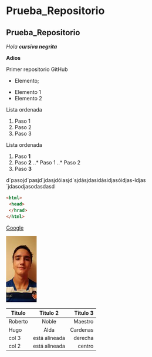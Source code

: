 # Prueba_Repositorio
## Prueba_Repositorio

*Hola* _**cursiva negrita**_

**Adios**

Primer repositorio GitHub

* Elemento;
+ Elemento 1
+ Elemento 2

Lista ordenada 
1. Paso 1
2. Paso 2
3. Paso 3

 Lista ordenada
 1. Paso **1**
 2. Paso **2**
 ..* Paso 1
 ..* Paso 2
 4. Paso **3**

d´pasojd´pasjd´jdasjdóiasjd´sjdásjdasidásidjasóidjas-ldjas´jdasodjasodasdasd

```html
<html>
 <head>
 </hrad>
</html>
```
[Google](https://www.google.es)

![Foto](https://github.com/RobertoNobleMaestro/Prueba_Repositorio/blob/main/HugoAlda.jpg "imagen de feo")

| Titulo | Titulo 2 | Titulo 3 |
|--------|:----------:|---------:|
|Roberto | Noble | Maestro |
| Hugo | Alda | Cardenas |
|col 3 | está alineada | derecha|
|col 2 | está alineada | centro |
